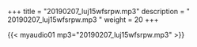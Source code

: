 +++
title = "20190207_luj15wfsrpw.mp3"
description = " 20190207_luj15wfsrpw.mp3 "
weight = 20
+++

{{< myaudio01 mp3="20190207_luj15wfsrpw.mp3" >}}

